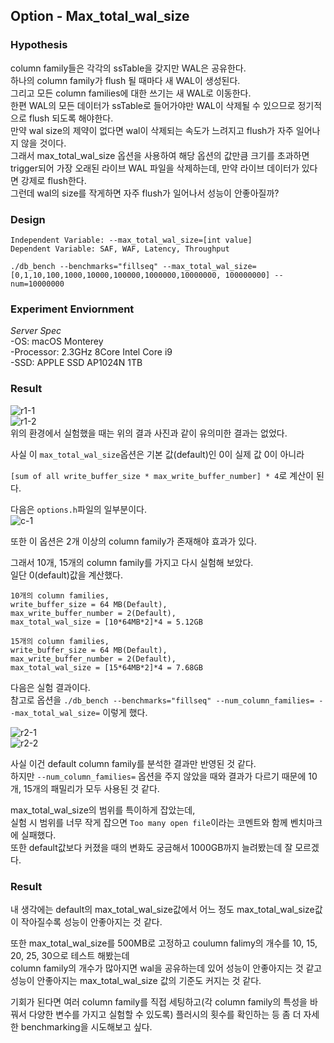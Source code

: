 

## Option - Max_total_wal_size   

### Hypothesis   

column family들은 각각의 ssTable을 갖지만 WAL은 공유한다.   
하나의 column family가 flush 될 때마다 새 WAL이 생성된다.    
그리고 모든 column families에 대한 쓰기는 새 WAL로 이동한다.    
한편 WAL의 모든 데이터가 ssTable로 들어가야만 WAL이 삭제될 수 있으므로 정기적으로 flush 되도록 해야한다.   
만약 wal size의 제약이 없다면 wal이 삭제되는 속도가 느려지고 flush가 자주 일어나지 않을 것이다.    
그래서 max_total_wal_size 옵션을 사용하여 해당 옵션의 값만큼 크기를 초과하면 trigger되어 가장 오래된 라이브 WAL 파일을 삭제하는데, 만약 라이브 데이터가 있다면 강제로 flush한다.     
그런데 wal의 size를 작게하면 자주 flush가 일어나서 성능이 안좋아질까?     

### Design   
```   
Independent Variable: --max_total_wal_size=[int value]   
Dependent Variable: SAF, WAF, Latency, Throughput   

./db_bench --benchmarks="fillseq" --max_total_wal_size=[0,1,10,100,1000,10000,100000,1000000,10000000, 100000000] --num=10000000   
```   


### Experiment Enviornment   
*Server Spec*     
    -OS: macOS Monterey   
    -Processor: 2.3GHz 8Core Intel Core i9   
    -SSD: APPLE SSD AP1024N 1TB   


### Result    
![r1-1](https://drive.google.com/u/1/uc?id=1PYd69aCFcH0GaBVUIAKNit_4TPkdfqqI&export=download)   
![r1-2](https://drive.google.com/u/1/uc?id=12zU7vK_JZjnUA1FbO19ciofSQZPC4SkV&export=download)   
위의 환경에서 실험했을 때는 위의 결과 사진과 같이 유의미한 결과는 없었다.   

사실 이 ```max_total_wal_size```옵션은 기본 값(default)인 0이 실제 값 0이 아니라    

```[sum of all write_buffer_size * max_write_buffer_number] * 4```로 계산이 된다.   

다음은 ```options.h```파일의 일부분이다.   
![c-1](https://drive.google.com/u/1/uc?id=1VnoWgvvAfbxkFBnGIPu5Mc-oDHc8n8LQ&export=download)   

또한 이 옵션은 2개 이상의 column family가 존재해야 효과가 있다.   

그래서 10개, 15개의 column family를 가지고 다시 실험해 보았다.    
일단 0(default)값을 계산했다.   
```
10개의 column families,   
write_buffer_size = 64 MB(Default),   
max_write_buffer_number = 2(Default),   
max_total_wal_size = [10*64MB*2]*4 = 5.12GB   
```
```
15개의 column families,   
write_buffer_size = 64 MB(Default),   
max_write_buffer_number = 2(Default),   
max_total_wal_size = [15*64MB*2]*4 = 7.68GB   
```

다음은 실험 결과이다.    
참고로 옵션을 ```./db_bench --benchmarks="fillseq" --num_column_families= --max_total_wal_size=``` 이렇게 했다.   
   
![r2-1](https://drive.google.com/u/1/uc?id=1TLp8_9TqoELmEilbImaxPKwBFWTQHRAF&export=download)   
![r2-2](https://drive.google.com/u/1/uc?id=1Pcu91FwX1fdXh_-s9kArDSE83M9OPfkO&export=download)   
   
사실 이건 default column family를 분석한 결과만 반영된 것 같다.   
하지만 ```--num_column_families=``` 옵션을 주지 않았을 때와 결과가 다르기 때문에 10개, 15개의 패밀리가 모두 사용된 것 같다.   
   
max_total_wal_size의 범위를 특이하게 잡았는데,   
실험 시 범위를 너무 작게 잡으면 ```Too many open file```이라는 코멘트와 함께 벤치마크에 실패했다.   
또한 default값보다 커졌을 때의 변화도 궁금해서 1000GB까지 늘려봤는데 잘 모르겠다.  
   
### Result     
   
내 생각에는 default의 max_total_wal_size값에서 어느 정도 max_total_wal_size값이 작아질수록 성능이 안좋아지는 것 같다.   

또한 max_total_wal_size를 500MB로 고정하고 coulumn falimy의 개수를 10, 15, 20, 25, 30으로 테스트 해봤는데       
column family의 개수가 많아지면 wal을 공유하는데 있어 성능이 안좋아지는 것 같고    
성능이 안좋아지는 max_total_wal_size 값의 기준도 커지는 것 같다.   
   
기회가 된다면 여러 column family를 직접 세팅하고(각 column family의 특성을 바꿔서 다양한 변수를 가지고 실험할 수 있도록) 플러시의 횟수를 확인하는 등 좀 더 자세한 benchmarking을 시도해보고 싶다.   




